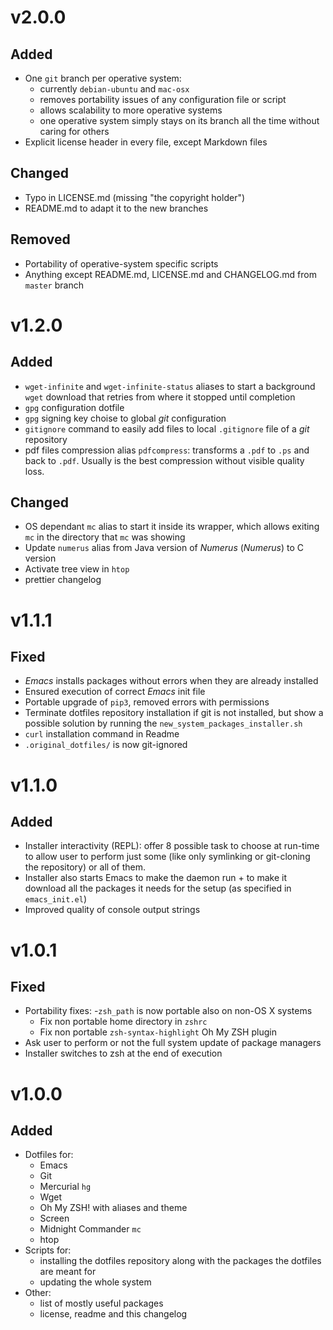 v2.0.0
===============================================================================


Added
----------------------------------------

- One `git` branch per operative system:
    - currently `debian-ubuntu` and `mac-osx`
    - removes portability issues of any configuration file or script
    - allows scalability to more operative systems
    - one operative system simply stays on its branch all the time without 
      caring for others
- Explicit license header in every file, except Markdown files


Changed
----------------------------------------

- Typo in LICENSE.md (missing "the copyright holder")
- README.md to adapt it to the new branches


Removed
----------------------------------------

- Portability of operative-system specific scripts
- Anything except README.md, LICENSE.md and CHANGELOG.md from `master` branch


v1.2.0
===============================================================================


Added
----------------------------------------

- `wget-infinite` and `wget-infinite-status` aliases to start a background
  `wget` download that retries from where it stopped until completion
- `gpg` configuration dotfile
- `gpg` signing key choise to global _git_ configuration
- `gitignore` command to easily add files to local `.gitignore` file of a _git_
  repository
- pdf files compression alias `pdfcompress`: transforms a `.pdf` to `.ps` and
  back to `.pdf`. Usually is the best compression without visible quality loss.


Changed
----------------------------------------

- OS dependant `mc` alias to start it inside its wrapper, which allows exiting
  `mc` in the directory that `mc` was showing
- Update `numerus` alias from Java version of _Numerus_ (_Numerus_) to C version
- Activate tree view in `htop`
- prettier changelog



v1.1.1
===============================================================================


Fixed
----------------------------------------

- _Emacs_ installs packages without errors when they are already installed
- Ensured execution of correct _Emacs_ init file
- Portable upgrade of `pip3`, removed errors with permissions
- Terminate dotfiles repository installation if git is not installed, but show
  a possible solution by running the `new_system_packages_installer.sh`
- `curl` installation command in Readme
- `.original_dotfiles/` is now git-ignored



v1.1.0
===============================================================================


Added
----------------------------------------

- Installer interactivity (REPL): offer 8 possible task to choose at run-time to
  allow user to perform just some (like only symlinking or git-cloning the
  repository) or all of them.
- Installer also starts Emacs to make the daemon run + to make it download all
  the packages it needs for the setup (as specified in `emacs_init.el`)
- Improved quality of console output strings



v1.0.1
===============================================================================


Fixed
----------------------------------------

- Portability fixes:
    -`zsh_path` is now portable also on non-OS X systems
    - Fix non portable home directory in `zshrc`
    - Fix non portable `zsh-syntax-highlight` Oh My ZSH plugin
- Ask user to perform or not the full system update of package managers
- Installer switches to zsh at the end of execution



v1.0.0
===============================================================================


Added
----------------------------------------

- Dotfiles for:
    - Emacs
    - Git
    - Mercurial `hg`
    - Wget
    - Oh My ZSH! with aliases and theme
    - Screen 
    - Midnight Commander `mc`
    - htop
- Scripts for:
    - installing the dotfiles repository along with the packages the dotfiles
      are meant for
    - updating the whole system
- Other:
    - list of mostly useful packages
    - license, readme and this changelog

